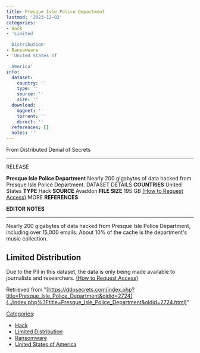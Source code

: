 ```yaml
---
title: Presque Isle Police Department
lastmod: '2023-12-02'
categories:
- Hack
- 'Limited

  Distribution'
- Ransomware
- 'United States of

  America'
info:
  dataset:
    country: ''
    type: ''
    source: ''
    size: ''
  download:
    magnet: ''
    torrent: ''
    direct: ''
  references: []
  notes: ''
---
```




From Distributed Denial of Secrets

---
RELEASE

**Presque Isle Police Department**
Nearly 200 gigabytes of data hacked from Presque Isle Police Department.
DATASET DETAILS
**COUNTRIES** United States
**TYPE** Hack
**SOURCE** Avaddon
**FILE SIZE** 195 GB
[(How to Request Access)](Contact.html#Request_Access "Contact")
MORE
**REFERENCES**

**EDITOR NOTES**

---

Nearly 200 gigabytes of data hacked from Presque Isle Police Department,
including over 15,000 emails. About 10% of the cache is the
department's music collection.

## Limited Distribution

Due to the PII in this dataset, the data is only being made available to
journalists and researchers. [(How to Request
Access)](Contact.html#Request_Access "Contact")

Retrieved from
"[https://ddosecrets.com/index.php?title=Presque_Isle_Police_Department&oldid=2724](../index.php%3Ftitle=Presque_Isle_Police_Department&oldid=2724.html)"

[Categories](./Special:Categories.html "Special:Categories"):

- [Hack](./Category:Hack.html "Category:Hack")
- [Limited
Distribution](./Category:Limited_Distribution.html "Category:Limited Distribution")
- [Ransomware](./Category:Ransomware.html "Category:Ransomware")
- [United States of
America](./Category:United_States_of_America.html "Category:United States of America")

